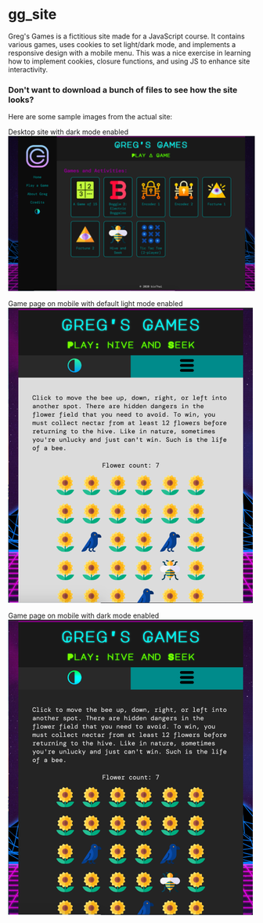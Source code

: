 # gg_site

Greg's Games is a fictitious site made for a JavaScript course. It contains various games, uses cookies to set light/dark mode, and implements a responsive design with a mobile menu. This was a nice exercise in learning how to implement cookies, closure functions, and using JS to enhance site interactivity.

### Don't want to download a bunch of files to see how the site looks?

Here are some sample images from the actual site:

Desktop site with dark mode enabled
<img src="demo_img1.png" alt="Image of game page on desktop, dark mode enabled" width="750"/>


Game page on mobile with default light mode enabled
<img src="demo_img2.png" alt="Image of Hive and Seek game on mobile, light mode enabled" width="500"/>


Game page on mobile with dark mode enabled
<img src="demo_img3.png" alt="Image of Hive and Seek game on mobile, dark mode enabled" width="500"/>
